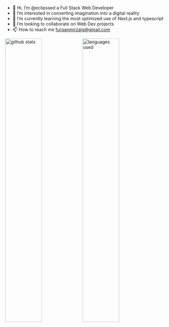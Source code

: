 - 👋 Hi, I’m @eclipssed a Full Stack Web Developer
- 👀 I’m interested in converting imagination into a digital reality
- 🌱 I’m currently learning the most optimized use of Next.js and typescript
- 💞️ I’m looking to collaborate on Web Dev projects
- 📫 How to reach me furqanmirzaig@gmail.com


<img alt="github stats" align="left" width="48%" src="https://github-readme-stats.vercel.app/api?username=eclipssed&show_icons=true" />

<img alt="languages used" align="left" width="48%"  src="https://github-readme-stats.vercel.app/api/top-langs/?username=eclipssed&layout=compact" />

<!---
eclipssed/eclipssed is a ✨ special ✨ repository because its `README.md` (this file) appears on your GitHub profile.
You can click the Preview link to take a look at your changes.
--->
